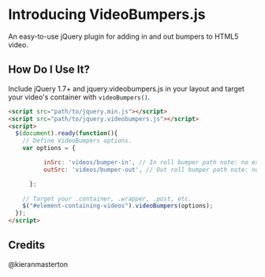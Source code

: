 # Introducing VideoBumpers.js
An easy-to-use jQuery plugin for adding in and out bumpers to HTML5 video.

## How Do I Use It?
Include jQuery 1.7+ and jquery.videobumpers.js in your layout and target your video's container with `videoBumpers()`.

```html
<script src="path/to/jquery.min.js"></script>
<script src="path/to/jquery.videobumpers.js"></script>
<script>
  $(document).ready(function(){
	// Define VideoBumpers options.
	var options = {

          inSrc: 'videos/bumper-in', // In roll bumper path note: no extension.
          outSrc: 'videos/bumper-out', // Out roll bumper path note: no extension.

      };
	
    // Target your .container, .wrapper, .post, etc.
    $("#element-containing-videos").videoBumpers(options);
  });
</script>
```

## Credits
@kieranmasterton